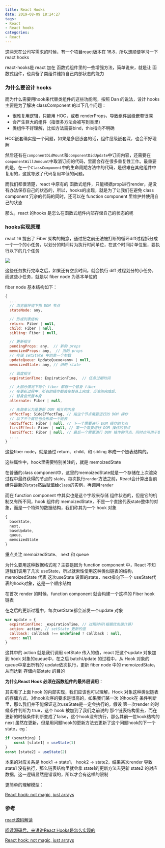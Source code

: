 ```yaml
---
title: React Hooks
date: 2019-08-09 18:24:27
tags:
- React
- React hooks
categories:
- React
---
```


这两天在公司写需求的时候，有一个项目react版本在 16.8，所以想顺便学习一下 react hooks

react-hooks是 react 加在 函数式组件里的一些增强方法，简单说来，就是让 函数式组件，也具备了类组件维持自己内部状态的能力

### 为什么要设计 hooks

而为什么需要用hook来代替类组件的这些功能呢，按照 Dan 的说法，设计 hooks 主要是为了解决 classComponent 的以下几个问题：

- 很难复用逻辑，只能用 HOC，或者 renderProps，导致组件层级嵌套很深
- 会产生巨大的组件（指很多方法会被写到类里）
- 类组件不好理解，比如方法需要bind，this指向不明确

HOC嵌套确实是一个问题，如果是多层嵌套的话，组件层级嵌套深，也会不好理解

然后还有在`componentDidMount`和`componentDidUpdate`中订阅内容，还需要在`componentWillUnmount`中取消订阅的代码，里面会存在很多重复性工作。最重要的是，在一个`ClassComponent`中的生命周期方法中的代码，是很难在其他组件中复用的，这就导致了代码复用率低的问题。

而我们都很清楚，react 中原有的 函数式组件，只能根据prop进行render，是没有办法保存自己的状态的，所以，hooks的出现，就是为了让我们在避免 class component 冗杂的代码的同时，还可以在 function component 里维护并使用自己的状态

那么，react 的hooks 是怎么在函数式组件内部存储自己的状态的呢

### hooks实现原理

react 16 提出了 Fiber 架构的概念，通过把之前无法被打断的循环diff过程拆分成一个一个的小任务，以划分的时间片为执行时间单位，在这个时间片单位里，要执行以下的几个任务

![](http://ww1.sinaimg.cn/large/8ac7964fly1g5klvalzkjj21jk0i3gp4.jpg)

这些任务执行完毕之后，如果还有空余时间，就会执行 diff 过程划分的小任务，而这些小任务，就是以 fiber node 为基本单位的

fiber node 基本结构如下：

```javascript
{
  ...
  // 浏览器环境下指 DOM 节点
  stateNode: any,

  // 形成列表结构
  return: Fiber | null,
  child: Fiber | null,
  sibling: Fiber | null,

  // 更新相关
  pendingProps: any,  // 新的 props
  memoizedProps: any,  // 旧的 props
  // 存储 setState 中的第一个参数
  updateQueue: UpdateQueue<any> | null,
  memoizedState: any, // 旧的 state

  // 调度相关
  expirationTime: ExpirationTime,  // 任务过期时间

  // 大部分情况下每个 fiber 都有一个替身 fiber
  // 在更新过程中，所有的操作都会在替身上完成，当渲染完成后，
  // 替身会代替本身
  alternate: Fiber | null,

  // 先简单认为是更新 DOM 相关的内容
  effectTag: SideEffectTag, // 指这个节点需要进行的 DOM 操作
  // 以下三个属性也会形成一个链表
  nextEffect: Fiber | null, // 下一个需要进行 DOM 操作的节点
  firstEffect: Fiber | null, // 第一个需要进行 DOM 操作的节点
  lastEffect: Fiber | null, // 最后一个需要进行 DOM 操作的节点，同时也可用于恢复任务
  ....
}
```

这些fiber node，就是通过 return、child、和 sibling 串成一个链表结构的。

这些属性中，hook里需要特别关注的，就是 memoizedState

在普通的class component中，这里的memoizedState就是一个存储在上次渲染过程中最终获得的节点的 state，每次执行`render`方法之前，React会计算出当前组件最新的`state`然后赋值给`class`的实例，再调用`render`

而在 function component 中其实也是这个字段来存储 组件状态的，但是它的机制又有所不同，hook 组件的 memoizedState，不是一个直接代表state整体的对象，而是一个特殊的数据结构，我们称其为一个 hook 对象

```javascript
{
  baseState,
  next,
  baseUpdate,
  queue,
  memoizedState
}
```

重点关注 memoizedState、 next 和 queue

为什么要用这种数据格式呢？主要是因为 function component 中，React 不知道我们调用了几次 useState，所以就索性使用这种类似链表的结构， memoizedState 代表 这次useState 设置的state，next指向下一个 useState代表的hook对象，这是一个顺序结构

在首次 render 的时候，function component 就会构建一个这样的 Fiber hook 链表

在之后的更新过程中，每次setState都会派发一个update 对象

```javascript
var update = {
  expirationTime: _expirationTime, // 过期时间(根据优先级计算)
  action: action, // setState 更新的值
  callback: callback !== undefined ? callback : null,
  next: null
}
```

这其中的 action 就是我们调用 setState 传入的值，react 把这个update 对象加到 hook 对象的queue中，在之后 batchUpdate 的过程中，从 Hook 对象的queue中拿出所有的 update依次执行，更新 fiber node 中的 memoizedState，从而达到 存储内部state 的目的

**为什么React Hook 必须在函数组件的最外层调用**：

其实看了上面 hook 的内部实现，我们应该也可以理解，Hook 对象这种类似链表的存储方式，对hook次序的要求是很高的，如果我们某一次 的hook在 条件判断里，那么我们并不能保证这次useState是一定会执行的，假设 第一次render 的时候条件判断为 true，这个 hook 被加到了我们之前说的 那个链表结构里去，而在更新的时候条件判断变成了false，这个hook没有执行，那么其前一位hook结构的 next 虽然在更新，但是用问题hook的更新方法去更新了这个问题hook的下一个state，eg：

```javascript
if (something) {
	const [state1] = useState(1)
}
const [state2] = useState(2)
```

本来的对应关系是 hook1 -> state1， hook2 -> state2，结果某次render 导致 state1 没有执行，那么链表结构里就会拿 state1的更新方法去更新 state2 的对应数据，这一逻辑显然是错误的，所以才会有这样的限制

更简单的理解模型：

[React hook: not magic, just arrays](https://medium.com/@ryardley/react-hooks-not-magic-just-arrays-cd4f1857236e)

### 参考

[react源码解读](https://yuchengkai.cn/react/2019-04-24.html#文章相关资料)

[阅读源码后，来讲讲React Hooks是怎么实现的](https://juejin.im/post/5bdfc1c4e51d4539f4178e1f#comment)

[React hook: not magic, just arrays](https://medium.com/@ryardley/react-hooks-not-magic-just-arrays-cd4f1857236e)